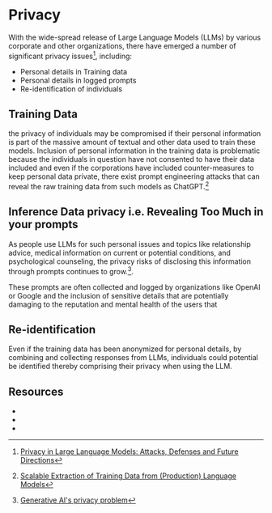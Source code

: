 # Privacy 
With the wide-spread release of Large Language Models (LLMs) by various corporate and 
other organizations, there have emerged a number of significant privacy issues[^PRIVACY_LLM], including:

- Personal details in Training data
- Personal details in logged prompts
- Re-identification of individuals


## Training Data 
the privacy of individuals may be compromised if their personal 
information is part of the massive amount of textual and other data used to train 
these models. Inclusion of personal information in the training data is problematic 
because the individuals in question have not consented to have their data included and
even if the corporations have included counter-measures to keep personal data private,
there exist prompt engineering attacks that can reveal the raw training data from such 
models as ChatGPT.[^SCALEABLE]   

## Inference Data privacy i.e. Revealing Too Much in your prompts
As people use LLMs for such personal issues and topics like relationship advice, medical
information on current or potential conditions, and psychological counseling, the privacy 
risks of disclosing this information through prompts continues to grow.[^GEN_AI_PRIVACY].

These prompts are often collected and logged by organizations like OpenAI or Google and the
inclusion of sensitive details that are potentially damaging to the reputation and mental
health of the users that

## Re-identification
Even if the training data has been anonymized for personal details, by combining and collecting
responses from LLMs, individuals could potential be identified thereby comprising their privacy
when using the LLM. 

## Resources
- [^GEN_AI_PRIVACY]: [Generative AI's privacy problem](https://www.axios.com/2024/03/14/generative-ai-privacy-problem-chatgpt-openai)
- [^PRIVACY_LLM]: [Privacy in Large Language Models: Attacks, Defenses and Future Directions](https://arxiv.org/abs/2310.10383)
- [^SCALEABLE]: [Scalable Extraction of Training Data from (Production) Language Models](https://arxiv.org/abs/2311.17035)
